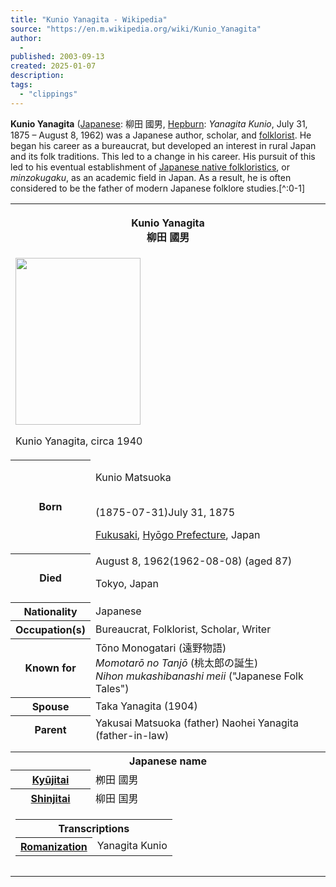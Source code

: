 ```yaml
---
title: "Kunio Yanagita - Wikipedia"
source: "https://en.m.wikipedia.org/wiki/Kunio_Yanagita"
author:
  - 
published: 2003-09-13
created: 2025-01-07
description:
tags:
  - "clippings"
---
```

**Kunio Yanagita** ([Japanese](https://en.m.wikipedia.org/wiki/Japanese_language "Japanese language"): 柳田 國男, [Hepburn](https://en.m.wikipedia.org/wiki/Hepburn_romanization "Hepburn romanization"): *Yanagita Kunio*, July 31, 1875 – August 8, 1962) was a Japanese author, scholar, and [folklorist](https://en.m.wikipedia.org/wiki/Folklore_studies "Folklore studies"). He began his career as a bureaucrat, but developed an interest in rural Japan and its folk traditions. This led to a change in his career. His pursuit of this led to his eventual establishment of [Japanese native folkloristics](https://en.m.wikipedia.org/wiki/Japanese_folklore "Japanese folklore"), or *minzokugaku*, as an academic field in Japan. As a result, he is often considered to be the father of modern Japanese folklore studies.[^:0-1]

<table><tbody><tr><th colspan="2"><p>Kunio Yanagita<br><span><span><span>柳田 國男</span></span></span></p></th></tr><tr><td colspan="2"><span><a href="https://en.m.wikipedia.org/wiki/File:Kunio_Yanagita.jpg"><img src="https://upload.wikimedia.org/wikipedia/commons/thumb/2/25/Kunio_Yanagita.jpg/200px-Kunio_Yanagita.jpg" width="200" height="267"></a></span><p>Kunio Yanagita, circa 1940</p></td></tr><tr><th scope="row">Born</th><td><p>Kunio Matsuoka</p><br><span>(<span>1875-07-31</span>)</span>July 31, 1875<br><div><p><a href="https://en.m.wikipedia.org/wiki/Fukusaki,_Hyogo">Fukusaki</a>, <a href="https://en.m.wikipedia.org/wiki/Hy%C5%8Dgo_Prefecture">Hyōgo Prefecture</a>, Japan</p></div></td></tr><tr><th scope="row">Died</th><td>August 8, 1962<span>(1962-08-08)</span> (aged&nbsp;87)<p>Tokyo, Japan</p></td></tr><tr><th scope="row">Nationality</th><td>Japanese</td></tr><tr><th scope="row">Occupation(s)</th><td>Bureaucrat, Folklorist, Scholar, Writer</td></tr><tr><th scope="row">Known&nbsp;for</th><td>Tōno Monogatari (<span><span>遠野物語</span></span>)<br><i>Momotarō no Tanjō</i> (<span><span>桃太郎の誕生</span></span>)<br><i>Nihon mukashibanashi meii</i> ("Japanese Folk Tales")</td></tr><tr><th scope="row">Spouse</th><td>Taka Yanagita (1904)</td></tr><tr><th scope="row">Parent</th><td>Yakusai Matsuoka (father) Naohei Yanagita (father-in-law)</td></tr><tr><td colspan="2"></td></tr><tr><td colspan="2"></td></tr><tr><th colspan="2">Japanese name</th></tr><tr><th scope="row"><a href="https://en.m.wikipedia.org/wiki/Ky%C5%ABjitai">Kyūjitai</a></th><td><span><span>栁田 國男</span></span></td></tr><tr><th scope="row"><a href="https://en.m.wikipedia.org/wiki/Shinjitai">Shinjitai</a></th><td><span><span>柳田 国男</span></span></td></tr><tr><td colspan="2"><table><tbody><tr><th colspan="2">Transcriptions</th></tr><tr><th scope="row"><a href="https://en.m.wikipedia.org/wiki/Romanization_of_Japanese">Romanization</a></th><td><span><span>Yanagita Kunio</span></span></td></tr></tbody></table></td></tr><tr><td colspan="2"></td></tr><tr><td colspan="2"></td></tr></tbody></table>